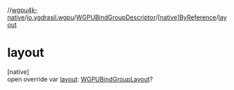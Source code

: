 //[wgpu4k-native](../../../../index.md)/[io.ygdrasil.wgpu](../../index.md)/[WGPUBindGroupDescriptor](../index.md)/[[native]ByReference](index.md)/[layout](layout.md)

# layout

[native]\
open override var [layout](layout.md): [WGPUBindGroupLayout](../../-w-g-p-u-bind-group-layout/index.md)?